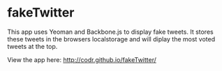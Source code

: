 fakeTwitter
===========

This app uses Yeoman and Backbone.js to display fake tweets. It stores these tweets in the browsers localstorage and will diplay the most voted tweets at the top.

View the app here: http://codr.github.io/fakeTwitter/

